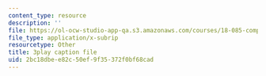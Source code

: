 ```yaml
---
content_type: resource
description: ''
file: https://ol-ocw-studio-app-qa.s3.amazonaws.com/courses/18-085-computational-science-and-engineering-i-fall-2008/2bc18dbee82c50ef9f35372f0bf68cad_0egP7_kq23E.vtt
file_type: application/x-subrip
resourcetype: Other
title: 3play caption file
uid: 2bc18dbe-e82c-50ef-9f35-372f0bf68cad
---
```

